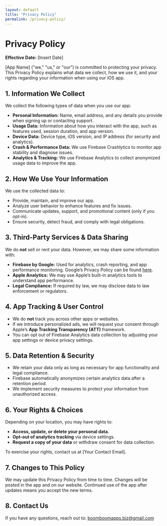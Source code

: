 ```yaml
---
layout: default
title: "Privacy Policy"
permalink: /privacy-policy/
---
```


# Privacy Policy  
**Effective Date:** [Insert Date]  

[App Name] ("we," "us," or "our") is committed to protecting your privacy. This Privacy Policy explains what data we collect, how we use it, and your rights regarding your information when using our iOS app.  

## 1. Information We Collect  

We collect the following types of data when you use our app:  

- **Personal Information:** Name, email address, and any details you provide when signing up or contacting support.  
- **Usage Data:** Information about how you interact with the app, such as features used, session duration, and app version.  
- **Device Data:** Device type, iOS version, and IP address (for security and analytics).  
- **Crash & Performance Data:** We use Firebase Crashlytics to monitor app stability and diagnose issues.  
- **Analytics & Tracking:** We use Firebase Analytics to collect anonymized usage data to improve the app.  

## 2. How We Use Your Information  

We use the collected data to:  

- Provide, maintain, and improve our app.  
- Analyze user behavior to enhance features and fix issues.  
- Communicate updates, support, and promotional content (only if you opt-in).  
- Ensure security, detect fraud, and comply with legal obligations.  

## 3. Third-Party Services & Data Sharing  

We do **not** sell or rent your data. However, we may share some information with:  

- **Firebase by Google:** Used for analytics, crash reporting, and app performance monitoring. Google’s Privacy Policy can be found [here](https://policies.google.com/privacy).  
- **Apple Analytics:** We may use Apple’s built-in analytics tools to understand app performance.  
- **Legal Compliance:** If required by law, we may disclose data to law enforcement or regulators.  

## 4. App Tracking & User Control  

- We do **not** track you across other apps or websites.  
- If we introduce personalized ads, we will request your consent through Apple’s **App Tracking Transparency (ATT)** framework.  
- You can opt out of Firebase Analytics data collection by adjusting your app settings or device privacy settings.  

## 5. Data Retention & Security  

- We retain your data only as long as necessary for app functionality and legal compliance.  
- Firebase automatically anonymizes certain analytics data after a retention period.  
- We implement security measures to protect your information from unauthorized access.  

## 6. Your Rights & Choices  

Depending on your location, you may have rights to:  

- **Access, update, or delete your personal data.**  
- **Opt-out of analytics tracking** via device settings.  
- **Request a copy of your data** or withdraw consent for data collection.  

To exercise your rights, contact us at [Your Contact Email].  

## 7. Changes to This Policy  

We may update this Privacy Policy from time to time. Changes will be posted in the app and on our website. Continued use of the app after updates means you accept the new terms.  

## 8. Contact Us  

If you have any questions, reach out to:  boomboomapps.biz@gmail.com
